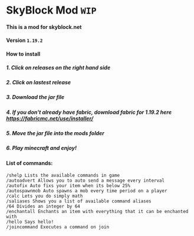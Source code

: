 # SkyBlock Mod `WIP`
#### This is a mod for skyblock.net
#### Version `1.19.2`

#### How to install
##### 1. Click on releases on the right hand side
##### 2. Click on lastest release
##### 3. Download the jar file
##### 4. If you don't already have fabric, download fabric for 1.19.2 here https://fabricmc.net/use/installer/
##### 5. Move the jar file into the mods folder
##### 6. Play minecraft and enjoy!

#### List of commands:
```
/shelp Lists the available commands in game
/autoadvert Allows you to auto send a message every interval
/autofix Auto fixs your item when its below 25%
/autospawnmob Auto spawns a mob every time period on a player
/calc Lets you do simply math
/saliases Shows you a list of available command aliases
/64 Divides an integer by 64
/enchantall Enchants an item with everything that it can be enchanted with
/hello Says hello!
/joincommand Executes a command on join
```
